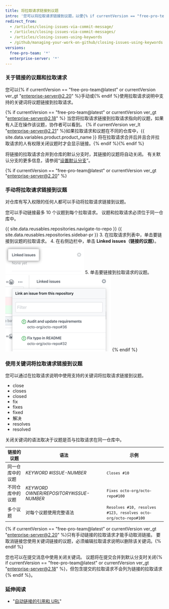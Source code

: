 ```yaml
---
title: 将拉取请求链接到议题
intro: '您可以将拉取请求链接到议题，以便{% if currentVersion == "free-pro-team@latest" or currentVersion ver_gt "enterprise-server@2.18" %}显示正在进行的修复并且{% endif %}在拉取请求合并时自动关闭议题。'
redirect_from:
  - /articles/closing-issues-via-commit-message/
  - /articles/closing-issues-via-commit-messages/
  - /articles/closing-issues-using-keywords
  - /github/managing-your-work-on-github/closing-issues-using-keywords
versions:
  free-pro-team: '*'
  enterprise-server: '*'
---
```


### 关于链接的议题和拉取请求

您可以{% if currentVersion == "free-pro-team@latest" or currentVersion ver_gt "enterprise-server@2.20" %}手动或{% endif %}使用拉取请求说明中支持的关键词将议题链接到拉取请求。

{% if currentVersion == "free-pro-team@latest" or currentVersion ver_gt "enterprise-server@2.18" %}
当您将拉取请求链接到拉取请求指向的议题，如果有人正在操作该议题，协作者可以看到。
{% if currentVersion ver_lt "enterprise-server@2.21" %}如果拉取请求和议题在不同的仓库中，{{ site.data.variables.product.product_name }} 将在拉取请求合并后并且合并拉取请求的人有权限关闭议题时才会显示链接。{% endif %}{% endif %}

将链接的拉取请求合并到仓库的默认分支时，其链接的议题将自动关闭。 有关默认分支的更多信息，请参阅“[设置默认分支](/github/administering-a-repository/setting-the-default-branch)”。

{% if currentVersion == "free-pro-team@latest" or currentVersion ver_gt "enterprise-server@2.20" %}
### 手动将拉取请求链接到议题

对仓库有写入权限的任何人都可以手动将拉取请求链接到议题。

您可以手动链接最多 10 个议题到每个拉取请求。 议题和拉取请求必须位于同一仓库中。

{{ site.data.reusables.repositories.navigate-to-repo }}
{{ site.data.reusables.repositories.sidebar-pr }}
3. 在拉取请求列表中，单击要链接到议题的拉取请求。
4. 在右侧边栏中，单击 **Linked issues（链接的议题）**。 ![右侧边栏中链接的议题](/assets/images/help/pull_requests/linked-issues.png)
5. 单击要链接到拉取请求的议题。 ![下拉以链接议题](/assets/images/help/pull_requests/link-issue-drop-down.png)
{% endif %}

### 使用关键词将拉取请求链接到议题

您可以通过在拉取请求说明中使用支持的关键词将拉取请求链接到议题。

* close
* closes
* closed
* fix
* fixes
* fixed
* 解决
* resolves
* resolved

关闭关键词的语法取决于议题是否与拉取请求在同一仓库中。

| 链接的议题    | 语法                                            | 示例                                                             |
| -------- | --------------------------------------------- | -------------------------------------------------------------- |
| 同一仓库中的议题 | *KEYWORD* #*ISSUE-NUMBER*                     | `Closes #10`                                                   |
| 不同仓库中的议题 | *KEYWORD* *OWNER*/*REPOSITORY*#*ISSUE-NUMBER* | `Fixes octo-org/octo-repo#100`                                 |
| 多个议题     | 对每个议题使用完整语法                                   | `Resolves #10, resolves #123, resolves octo-org/octo-repo#100` |

{% if currentVersion == "free-pro-team@latest" or currentVersion ver_gt "enterprise-server@2.20" %}只有手动链接的拉取请求才能手动取消链接。 要取消链接您使用关键词链接的议题，必须编辑拉取请求说明以删除该关键词。{% endif %}

您也可以在提交消息中使用关闭关键词。 议题将在提交合并到默认分支时关闭{% if currentVersion == "free-pro-team@latest" or currentVersion ver_gt "enterprise-server@2.18" %}，但包含提交的拉取请求不会列为链接的拉取请求{% endif %}。

### 延伸阅读

- "[自动链接的引用和 URL](/articles/autolinked-references-and-urls/#issues-and-pull-requests)"
